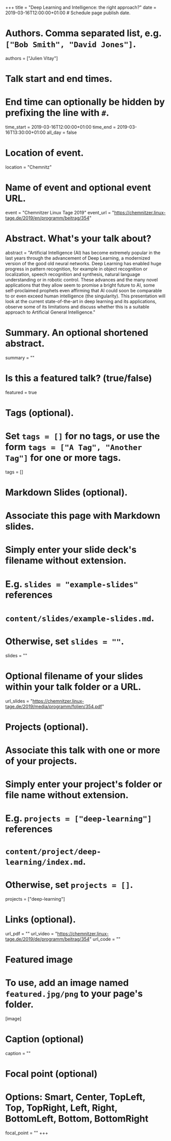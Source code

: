 +++
title = "Deep Learning and Intelligence: the right approach?"
date = 2019-03-16T12:00:00+01:00  # Schedule page publish date.

# Authors. Comma separated list, e.g. `["Bob Smith", "David Jones"]`.
authors = ["Julien Vitay"]

# Talk start and end times.
#   End time can optionally be hidden by prefixing the line with `#`.
time_start = 2019-03-16T12:00:00+01:00
time_end = 2019-03-16T13:30:00+01:00
all_day = false

# Location of event.
location = "Chemnitz"

# Name of event and optional event URL.
event = "Chemnitzer Linux Tage 2019"
event_url = "https://chemnitzer.linux-tage.de/2019/en/programm/beitrag/354"

# Abstract. What's your talk about?
abstract = "Artificial Intelligence (AI) has become extremely popular in the last years through the advancement of Deep Learning, a modernized version of the good old neural networks. Deep Learning has enabled huge progress in pattern recognition, for example in object recognition or localization, speech recognition and synthesis, natural language understanding or in robotic control. These advances and the many novel applications that they allow seem to promise a bright future to AI, some self-proclaimed prophets even affirming that AI could soon be comparable to or even exceed human intelligence (the singularity). This presentation will look at the current state-of-the-art in deep learning and its applications, observe some of its limitations and discuss whether this is a suitable approach to Artificial General Intelligence."

# Summary. An optional shortened abstract.
summary = ""

# Is this a featured talk? (true/false)
featured = true

# Tags (optional).
#   Set `tags = []` for no tags, or use the form `tags = ["A Tag", "Another Tag"]` for one or more tags.
tags = []

# Markdown Slides (optional).
#   Associate this page with Markdown slides.
#   Simply enter your slide deck's filename without extension.
#   E.g. `slides = "example-slides"` references
#   `content/slides/example-slides.md`.
#   Otherwise, set `slides = ""`.
slides = ""

# Optional filename of your slides within your talk folder or a URL.
url_slides = "https://chemnitzer.linux-tage.de/2019/media/programm/folien/354.pdf"

# Projects (optional).
#   Associate this talk with one or more of your projects.
#   Simply enter your project's folder or file name without extension.
#   E.g. `projects = ["deep-learning"]` references
#   `content/project/deep-learning/index.md`.
#   Otherwise, set `projects = []`.
projects = ["deep-learning"]

# Links (optional).
url_pdf = ""
url_video = "https://chemnitzer.linux-tage.de/2019/de/programm/beitrag/354"
url_code = ""

# Featured image
# To use, add an image named `featured.jpg/png` to your page's folder.
[image]
  # Caption (optional)
  caption = ""

  # Focal point (optional)
  # Options: Smart, Center, TopLeft, Top, TopRight, Left, Right, BottomLeft, Bottom, BottomRight
  focal_point = ""
+++
